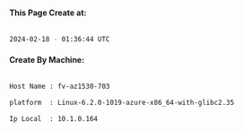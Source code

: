 
   
#### This Page Create at:

```bash

2024-02-18 - 01:36:44 UTC

```

#### Create By Machine:

```bash

Host Name : fv-az1530-703

platform  : Linux-6.2.0-1019-azure-x86_64-with-glibc2.35

Ip Local  : 10.1.0.164

```

